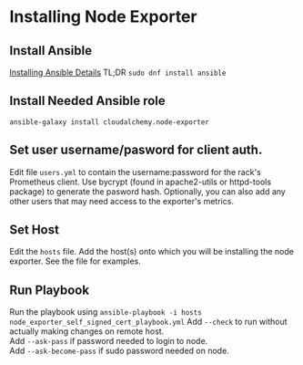 # Installing Node Exporter

## Install Ansible
[Installing Ansible Details](https://docs.ansible.com/ansible/latest/installation_guide/intro_installation.html)
TL;DR `sudo dnf install ansible`

## Install Needed Ansible role
`ansible-galaxy install cloudalchemy.node-exporter`

## Set user username/pasword for client auth.

Edit file `users.yml` to contain the username:password for the rack's Prometheus client. 
Use bycrypt (found in apache2-utils or httpd-tools package) to generate the pasword hash. 
Optionally, you can also add any other users that may need access to the exporter's metrics. 

## Set Host
Edit the `hosts` file. Add the host(s) onto which  you will be installing the node exporter. See the file for examples.

## Run Playbook
Run the playbook using `ansible-playbook -i hosts node_exporter_self_signed_cert_playbook.yml`
Add `--check` to run without actually making changes on remote host.  
Add `--ask-pass` if password needed to login to node.  
Add `--ask-become-pass` if sudo password needed on node.  



